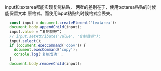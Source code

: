 input和textarea都能实现复制粘贴， 两者的差别在于，使用textarea粘贴的时候能保留文本
原格式。而使用input粘贴的时候格式会丢失。
```js
  const input = document.createElement('textarea');
  document.body.appendChild(input);
  input.value = “复制我呀”；
  // input.setAttribute('value', "复制我呀");
  input.select();
  if (document.execCommand('copy')) {
    document.execCommand('copy');
    console.log('复制成功');
  }
  document.body.removeChild(input);
```
